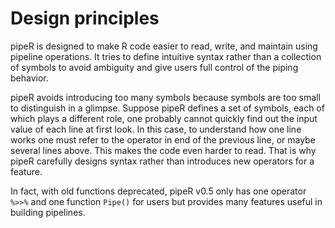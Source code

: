 

# Design principles

pipeR is designed to make R code easier to read, write, and maintain using pipeline operations. It tries to define intuitive syntax rather than a collection of symbols to avoid ambiguity and give users full control of the piping behavior.

pipeR avoids introducing too many symbols because symbols are too small to distinguish in a glimpse. Suppose pipeR defines a set of symbols, each of which plays a different role, one probably cannot quickly find out the input value of each line at first look. In this case, to understand how one line works one must refer to the operator in end of the previous line, or maybe  several lines above. This makes the code even harder to read. That is why pipeR carefully designs syntax rather than introduces new operators for a feature.

In fact, with old functions deprecated, pipeR v0.5 only has one operator `%>>%` and one function `Pipe()` for users but provides many features useful in building pipelines.

